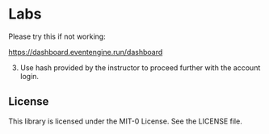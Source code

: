 # Labs

Please try this if not working:

https://dashboard.eventengine.run/dashboard 

3. Use hash provided by the instructor to proceed further with the account login.

## License

This library is licensed under the MIT-0 License. See the LICENSE file.

